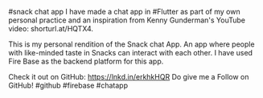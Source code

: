 #snack chat app
I have made a chat app in #Flutter as part of my own personal practice and an inspiration from Kenny Gunderman's YouTube video: shorturl.at/HQTX4.

This is my personal rendition of the Snack chat App. An app where people with like-minded taste in Snacks can interact with each other. I have used Fire Base as the backend platform for this app.

Check it out on GitHub: https://lnkd.in/erkhkHQR
Do give me a Follow on GitHub! #github #firebase #chatapp
